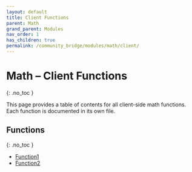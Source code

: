 ```yaml
---
layout: default
title: Client Functions
parent: Math
grand_parent: Modules
nav_order: 1
has_children: true
permalink: /community_bridge/modules/math/client/
---
```


# Math – Client Functions
{: .no_toc }

This page provides a table of contents for all client-side math functions. Each function is documented in its own file.

## Functions
{: .no_toc }

- [Function1](client/Function1.md)
- [Function2](client/Function2.md)
